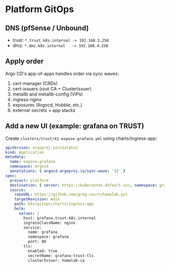 # Platform GitOps

## DNS (pfSense / Unbound)

- trust: `*.trust.k8s.internal -> 192.168.3.250`
- dmz: `*.dmz.k8s.internal   -> 192.168.4.250`

## Apply order

Argo CD's app-of-apps handles order via sync waves:

1. cert-manager (CRDs)
2. cert-issuers (root CA + ClusterIssuer)
3. metallb and metallb-config (VIPs)
4. ingress-nginx
5. exposures (Argocd, Hubble, etc.)
6. external-secrets + app stacks

## Add a new UI (example: grafana on TRUST)

Create `clusters/trust/41-expose-grafana.yml` using charts/ingress-app:

```yaml
apiVersion: argoproj.io/v1alpha1
kind: Application
metadata:
  name: expose-grafana
  namespace: argocd
  annotations: { argocd.argoproj.io/sync-wave: '12' }
spec:
  project: platform
  destination: { server: https://kubernetes.default.svc, namespace: grafana }
  source:
    repoURL: https://github.com/greg-court/homelab.git
    targetRevision: main
    path: k8s/gitops/charts/ingress-app
    helm:
      values: |
        host: grafana.trust.k8s.internal
        ingressClassName: nginx
        service:
          name: grafana
          namespace: grafana
          port: 80
        tls:
          enabled: true
          secretName: grafana-trust-tls
          clusterIssuer: homelab-ca
```
